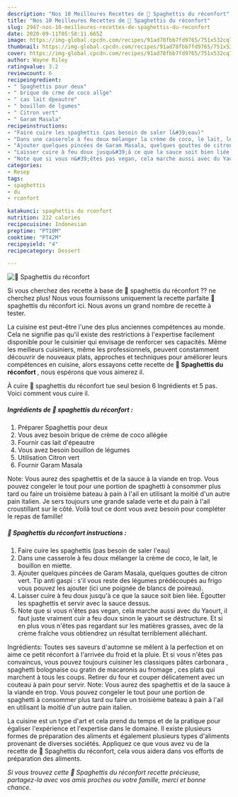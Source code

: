```yaml
---
description: "Nos 10 Meilleures Recettes de 🌺 Spaghettis du réconfort"
title: "Nos 10 Meilleures Recettes de 🌺 Spaghettis du réconfort"
slug: 2947-nos-10-meilleures-recettes-de-spaghettis-du-reconfort
date: 2020-09-11T05:58:11.665Z
image: https://img-global.cpcdn.com/recipes/91ad78fbb7fd9765/751x532cq70/🌺-spaghettis-du-reconfort-photo-principale-de-la-recette.jpg
thumbnail: https://img-global.cpcdn.com/recipes/91ad78fbb7fd9765/751x532cq70/🌺-spaghettis-du-reconfort-photo-principale-de-la-recette.jpg
cover: https://img-global.cpcdn.com/recipes/91ad78fbb7fd9765/751x532cq70/🌺-spaghettis-du-reconfort-photo-principale-de-la-recette.jpg
author: Wayne Riley
ratingvalue: 3.2
reviewcount: 6
recipeingredient:
- " Spaghettis pour deux"
- " brique de crme de coco allge"
- " cas lait dpeautre"
- " bouillon de lgumes"
- " Citron vert"
- " Garam Masala"
recipeinstructions:
- "Faire cuire les spaghettis (pas besoin de saler l&#39;eau)"
- "Dans une casserole à feu doux mélanger la crème de coco, le lait, le bouillon en miette."
- "Ajouter quelques pincées de Garam Masala, quelques gouttes de citron vert. Tip anti gaspi : s&#39;il vous reste des légumes prédécoupés au frigo vous pouvez les ajouter (ici une poignée de blancs de poireau)."
- "Laisser cuire à feu doux jusqu&#39;à ce que la sauce soit bien liée. Égoutter les spaghettis et servir avec la sauce dessus."
- "Note que si vous n&#39;êtes pas vegan, cela marche aussi avec du Yaourt, il faut juste vraiment cuir a feu doux sinon le yaourt se déstructure. Et si en plus vous n&#39;êtes pas regardant sur les matières grasses, avec de la crème fraîche vous obtiendrez un résultat terriblement alléchant."
categories:
- Resep
tags:
- spaghettis
- du
- rconfort

katakunci: spaghettis du rconfort 
nutrition: 222 calories
recipecuisine: Indonesian
preptime: "PT10M"
cooktime: "PT42M"
recipeyield: "4"
recipecategory: Dessert

---
```



![🌺 Spaghettis du réconfort](https://img-global.cpcdn.com/recipes/91ad78fbb7fd9765/751x532cq70/🌺-spaghettis-du-reconfort-photo-principale-de-la-recette.jpg)

Si vous cherchez des recette à base de 🌺 spaghettis du réconfort ?? ne cherchez plus! Nous vous fournissons uniquement la recette parfaite 🌺 spaghettis du réconfort ici. Nous avons un grand nombre de recette à tester.

La cuisine est peut-être l'une des plus anciennes compétences au monde. Cela ne signifie pas qu'il existe des restrictions à l'expertise facilement disponible pour le cuisinier qui envisage de renforcer ses capacités. Même les meilleurs cuisiniers, même les professionnels, peuvent constamment découvrir de nouveaux plats, approches et techniques pour améliorer leurs compétences en cuisine, alors essayons cette recette de <strong> 🌺 Spaghettis du réconfort </strong>, nous espérons que vous aimerez il.

<!--inarticleads1-->

À cuire 🌺 spaghettis du réconfort tue seul besion 6 Ingrédients et 5 pas. Voici comment vous cuire il.

##### Ingrédients de 🌺 spaghettis du réconfort :

1. Préparer  Spaghettis pour deux
1. Vous avez besoin  brique de crème de coco allégée
1. Fournir  cas lait d&#39;épeautre
1. Vous avez besoin  bouillon de légumes
1. Utilisation  Citron vert
1. Fournir  Garam Masala


Note: Vous aurez des spaghettis et de la sauce à la viande en trop. Vous pouvez congeler le tout pour une portion de spaghetti à consommer plus tard ou faire un troisième bateau à pain à l&#39;ail en utilisant la moitié d&#39;un autre pain italien. Je sers toujours une grande salade verte et du pain à l&#39;ail croustillant sur le côté. Voilà tout ce dont vous avez besoin pour compléter le repas de famille! 

<!--inarticleads2-->

##### 🌺 Spaghettis du réconfort instructions :

1. Faire cuire les spaghettis (pas besoin de saler l&#39;eau)
1. Dans une casserole à feu doux mélanger la crème de coco, le lait, le bouillon en miette.
1. Ajouter quelques pincées de Garam Masala, quelques gouttes de citron vert. Tip anti gaspi : s&#39;il vous reste des légumes prédécoupés au frigo vous pouvez les ajouter (ici une poignée de blancs de poireau).
1. Laisser cuire à feu doux jusqu&#39;à ce que la sauce soit bien liée. Égoutter les spaghettis et servir avec la sauce dessus.
1. Note que si vous n&#39;êtes pas vegan, cela marche aussi avec du Yaourt, il faut juste vraiment cuir a feu doux sinon le yaourt se déstructure. Et si en plus vous n&#39;êtes pas regardant sur les matières grasses, avec de la crème fraîche vous obtiendrez un résultat terriblement alléchant.


Ingrédients: Toutes ses saveurs d&#39;automne se mêlent à la perfection et on aime ce petit réconfort à l&#39;arrivée du froid et la pluie. Et si vous n&#39;êtes pas convaincus, vous pouvez toujours cuisiner les classiques pâtes carbonara , spaghetti bolognaise ou gratin de macaronis au fromage , ces plats qui marchent à tous les coups. Retirer du four et couper délicatement avec un couteau à pain pour servir. Note: Vous aurez des spaghettis et de la sauce à la viande en trop. Vous pouvez congeler le tout pour une portion de spaghetti à consommer plus tard ou faire un troisième bateau à pain à l&#39;ail en utilisant la moitié d&#39;un autre pain italien. 

<!--inarticleads1-->

<p>
La cuisine est un type d'art et cela prend du temps et de la pratique pour égaliser l'expérience et l'expertise dans le domaine. Il existe plusieurs formes de préparation des aliments et également plusieurs types d'aliments provenant de diverses sociétés. Appliquez ce que vous avez vu de la recette de 🌺 Spaghettis du réconfort, cela vous aidera dans vos efforts de préparation des aliments.
</p>

<p>
<i>Si vous trouvez cette 🌺 Spaghettis du réconfort recette précieuse, partagez-la avec vos amis proches ou votre famille, merci et bonne chance.</i>
</p>
